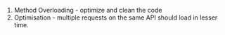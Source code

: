 1. Method Overloading - optimize and clean the code
2. Optimisation - multiple requests on the same API should load in lesser time.